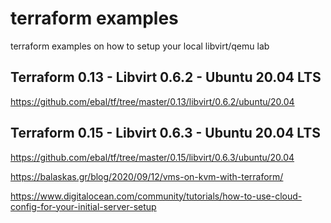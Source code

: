 # terraform examples

terraform examples on how to setup your local libvirt/qemu lab

## Terraform 0.13 - Libvirt 0.6.2 - Ubuntu 20.04 LTS

https://github.com/ebal/tf/tree/master/0.13/libvirt/0.6.2/ubuntu/20.04

## Terraform 0.15 - Libvirt 0.6.3 - Ubuntu 20.04 LTS

https://github.com/ebal/tf/tree/master/0.15/libvirt/0.6.3/ubuntu/20.04


https://balaskas.gr/blog/2020/09/12/vms-on-kvm-with-terraform/

https://www.digitalocean.com/community/tutorials/how-to-use-cloud-config-for-your-initial-server-setup
